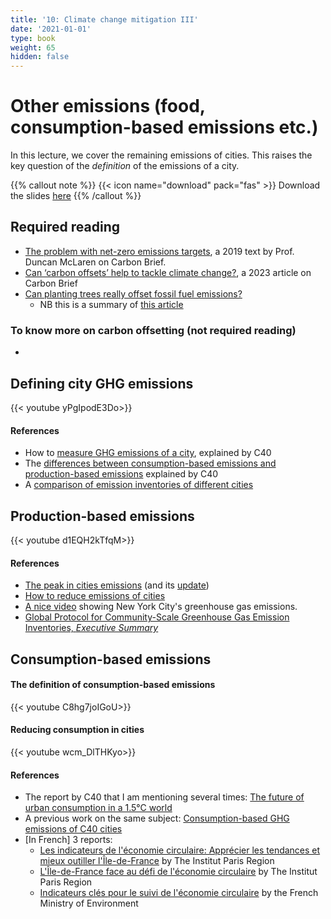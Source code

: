 ```yaml
---
title: '10: Climate change mitigation III'
date: '2021-01-01'
type: book
weight: 65
hidden: false
---
```

# Other emissions (food, consumption-based emissions etc.)

<!--more-->

In this lecture, we cover the remaining emissions of cities. This raises the key question of the _definition_ of the emissions of a city.

{{% callout note %}}
{{< icon name="download" pack="fas" >}} Download the slides [here](http://www.centre-cired.fr/wp-content/uploads/2021/10/course-other-emissions.pdf)
{{% /callout %}}


## Required reading

- [The problem with net-zero emissions targets](https://www.carbonbrief.org/guest-post-the-problem-with-net-zero-emissions-targets/), a 2019 text by Prof. Duncan McLaren on Carbon Brief.
- [Can ‘carbon offsets’ help to tackle climate change?](https://interactive.carbonbrief.org/carbon-offsets-2023/index.html), a 2023 article on Carbon Brief
- [Can planting trees really offset fossil fuel emissions?](https://knowledge.essec.edu/en/sustainability/can-planting-trees-offset-fossil-fuel-emissions.html)
  - NB this is a summary of [this article](https://www.nature.com/articles/s43247-025-02394-y)

### To know more on carbon offsetting (not required reading)
- 

## Defining city GHG emissions
{{< youtube yPgIpodE3Do>}}

#### References
- How to [measure GHG emissions of a city](https://resourcecentre.c40.org/resources/measuring-ghg-emissions), explained by C40
- The [differences between consumption-based emissions and production-based emissions](https://resourcecentre.c40.org/resources/consumption-based-ghg-emissions) explained by C40
- A [comparison of emission inventories of different cities](https://www.c40knowledgehub.org/s/article/C40-cities-greenhouse-gas-emissions-interactive-dashboard?language=en_US)

## Production-based emissions
{{< youtube d1EQH2kTfqM>}}

#### References
- [The peak in cities emissions](https://www.c40knowledgehub.org/s/article/27-C40-Cities-have-peaked-their-greenhouse-gas-emissions?language=en_US) (and its [update](https://www.c40.org/news/30-of-the-world-s-largest-most-influential-cities-have-peaked-greenhouse-gas-emissions/))
- [How to reduce emissions of cities](https://www.c40knowledgehub.org/s/article/Deadline-2020-How-cities-will-get-the-job-done?language=en_US)
- [A nice video](https://www.youtube.com/watch?v=DtqSIplGXOA&ab_channel=RealWorldVisuals) showing New York City's greenhouse gas emissions.
- [Global Protocol for Community-Scale Greenhouse Gas Emission Inventories, *Executive Summary*](https://cdn.locomotive.works/sites/5ab410c8a2f42204838f797e/content_entry5ab410fb74c4833febe6c81a/5ac63cca74c4837dd55d4c59/files/GPC_Executive_Summary.pdf?1541698648) 



## Consumption-based emissions
#### The definition of consumption-based emissions
{{< youtube C8hg7joIGoU>}}

#### Reducing consumption in cities
{{< youtube wcm_DlTHKyo>}}

#### References
- The report by C40 that I am mentioning several times: [The future of urban consumption in a 1.5°C world](https://www.c40knowledgehub.org/s/article/The-future-of-urban-consumption-in-a-1-5-C-world?language=en_US)
- A previous work on the same subject: [Consumption-based GHG emissions of C40 cities]( https://www.c40knowledgehub.org/s/article/Consumption-based-GHG-emissions-of-C40-cities?language=en_US)
- [In French] 3 reports: 
    - [Les indicateurs de l'économie circulaire: Apprécier les tendances et mieux outiller l'Île-de-France](https://www.institutparisregion.fr/nos-travaux/publications/les-indicateurs-de-leconomie-circulaire/) by The Institut Paris Region
    - [L'Île-de-France face au défi de l'économie circulaire](https://www.institutparisregion.fr/nos-travaux/publications/lile-de-france-face-au-defi-de-leconomie-circulaire/) by The Institut Paris Region
    - [Indicateurs clés pour le suivi de l'économie circulaire](https://www.statistiques.developpement-durable.gouv.fr/indicateurs-cles-pour-le-suivi-de-leconomie-circulaire-edition-2021) by the French Ministry of Environment 


